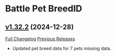 # Battle Pet BreedID

## [v1.32.2](https://github.com/MMOSimca/BattlePetBreedID/tree/v1.32.2) (2024-12-28)
[Full Changelog](https://github.com/MMOSimca/BattlePetBreedID/compare/v1.32.1...v1.32.2) [Previous Releases](https://github.com/MMOSimca/BattlePetBreedID/releases)

- Updated pet breed data for 7 pets missing data.  
